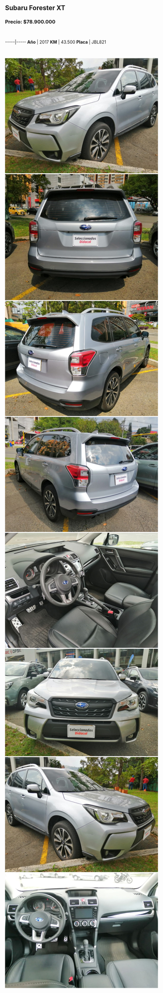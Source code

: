 ## Subaru Forester XT

### Precio: $78.900.000

<p>&nbsp;</p>

-----|-----
**Año** | 2017
**KM** | 43.500
**Placa** | JBL821

<p>&nbsp;</p>

<img src="images/Subaru Forester XT JBL821.jpeg?raw=true"/>
<img src="images/Subaru Forester XT JBL821 - 1.jpeg?raw=true"/>
<img src="images/Subaru Forester XT JBL821 - 2.jpeg?raw=true"/>
<img src="images/Subaru Forester XT JBL821 - 3.jpeg?raw=true"/>
<img src="images/Subaru Forester XT JBL821 - 4.jpeg?raw=true"/>
<img src="images/Subaru Forester XT JBL821 - 5.jpeg?raw=true"/>
<img src="images/Subaru Forester XT JBL821 - 6.jpeg?raw=true"/>
<img src="images/Subaru Forester XT JBL821 - 8.jpeg?raw=true"/>

